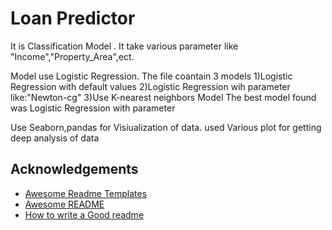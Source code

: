 
# Loan Predictor

It is Classification Model .
It take various parameter like "Income","Property_Area",ect.

Model use Logistic Regression.
 The file coantain 3 models
 1)Logistic Regression with default values
 2)Logistic Regression wih parameter like:"Newton-cg"
 3)Use K-nearest neighbors Model
The best model found was Logistic Regression with parameter

Use Seaborn,pandas for Visiualization of data.
used Various plot for getting deep analysis of data

## Acknowledgements

 - [Awesome Readme Templates](https://awesomeopensource.com/project/elangosundar/awesome-README-templates)
 - [Awesome README](https://github.com/matiassingers/awesome-readme)
 - [How to write a Good readme](https://bulldogjob.com/news/449-how-to-write-a-good-readme-for-your-github-project)

  